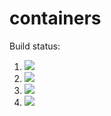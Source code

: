 # containers

Build status:

1. [![](https://github.com/jp-walker/containers/workflows/tests-fibonacci/badge.svg)](https://github.com/jp-walker/containers/actions?query=workflow%3Atests-fibonacci)
1. [![](https://github.com/jp-walker/containers/workflows/tests-range/badge.svg)](https://github.com/jp-walker/containers/actions?query=workflow%3Atests-range)
1. [![](https://github.com/jp-walker/containers/workflows/tests-BST/badge.svg)](https://github.com/jp-walker/containers/actions?query=workflow%3Atests-BST)
1. [![](https://github.com/jp-walker/containers/workflows/tests-BinaryTree/badge.svg)](https://github.com/jp-walker/containers/actions?query=workflow%3Atests-BinaryTree)
